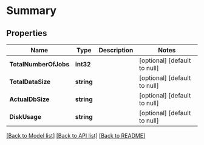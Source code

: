 # Summary

## Properties
Name | Type | Description | Notes
------------ | ------------- | ------------- | -------------
**TotalNumberOfJobs** | **int32** |  | [optional] [default to null]
**TotalDataSize** | **string** |  | [optional] [default to null]
**ActualDbSize** | **string** |  | [optional] [default to null]
**DiskUsage** | **string** |  | [optional] [default to null]

[[Back to Model list]](../README.md#documentation-for-models) [[Back to API list]](../README.md#documentation-for-api-endpoints) [[Back to README]](../README.md)

